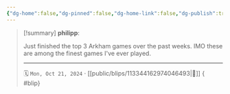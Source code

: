 ```yaml
---
{"dg-home":false,"dg-pinned":false,"dg-home-link":false,"dg-publish":true,"type":"blip","disabled rules":["yaml-title","yaml-title-alias","file-name-heading"],"title":"philipp on mastodon @ 2024-10-21","created-date":"2024-10-21T07:11:14","id":113344162974046500,"updated-date":"2025-05-02T08:50:44","dg-path":"blips/113344162974046493.md","permalink":"/blips/113344162974046493/","dgPassFrontmatter":true,"created":"2024-10-21T07:11:14","updated":"2025-05-02T08:50:44"}
---
```


> [!summary] **philipp**:
>
> Just finished the top 3 Arkham games over the past weeks. IMO these are among the finest games I've ever played.
> - - -
>
> 🗓️ `Mon, Oct 21, 2024` · [[public/blips/113344162974046493\|🔗]]
{ #blip}

